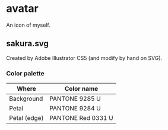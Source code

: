 avatar
======
An icon of myself.

sakura.svg
----------
Created by Adobe Illustrator CS5 (and modify by hand on SVG).

### Color palette

| Where        | Color name         |
|--------------|--------------------|
| Background   | PANTONE 9285 U     |
| Petal        | PANTONE 9284 U     |
| Petal (edge) | PANTONE Red 0331 U |


